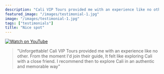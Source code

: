 ```yaml
---
description: "Cali VIP Tours provided me with an experience like no other."
featured_image: "/images/testimonial-1.jpg"
image: "/images/testimonial-1.jpg"
tags: ["testimonials"]
title: "Nice spot"
---
```


[![Watch on YouTube](https://i.imgur.com/jBv0ghB.jpg)](../testimonial-1/testimonial-1.html)


> "Unforgettable! Cali VIP Tours provided me with an experience like no other. From the moment I'd join their guide, It felt like exploring Cali with a close friend. I recommend then to explore Cali in an authentic and memorable way"